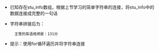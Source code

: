 - 已知存在stu\_info数组，根据上节学习的简单字符串的连接，将stu\_info中的数据连接成完整的一句话
- 字符串拼接后为：

        王雪的英语成绩是：131分

- 提示：使用for循环遍历并将字符串连接